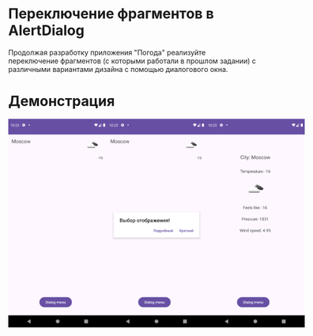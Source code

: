 # Переключение фрагментов в AlertDialog

Продолжая разработку приложения "Погода" реализуйте переключение фрагментов (с которыми работали в прошлом задании) с различными вариантами дизайна с помощью диалогового окна.

# Демонстрация

<div style="display: flex;">
  <img src='assets/demo1.png' width='200'>
  <img src='assets/demo2.png' width='200'>
  <img src='assets/demo3.png' width='200'>
</div>
